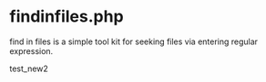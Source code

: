 # findinfiles.php
find in files is a simple tool kit for seeking files via entering regular expression.

test_new2
